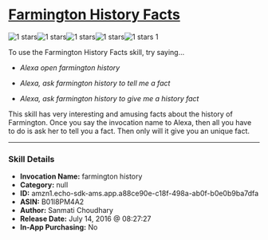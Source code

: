 # [Farmington History Facts](http://alexa.amazon.com/#skills/amzn1.echo-sdk-ams.app.a88ce90e-c18f-498a-ab0f-b0e0b9ba7dfa)
![1 stars](../../images/ic_star_black_18dp_1x.png)![1 stars](../../images/ic_star_border_black_18dp_1x.png)![1 stars](../../images/ic_star_border_black_18dp_1x.png)![1 stars](../../images/ic_star_border_black_18dp_1x.png)![1 stars](../../images/ic_star_border_black_18dp_1x.png) 1

To use the Farmington History Facts skill, try saying...

* *Alexa open farmington history*

* *Alexa, ask farmington history to tell me a fact*

* *Alexa, ask farmington history to give me a history fact*

This skill has very interesting and amusing facts about the history of Farmington. Once you say the invocation name to Alexa, then all you have to do is ask her to tell you a fact. Then only will it give you an unique fact.

***

### Skill Details

* **Invocation Name:** farmington history
* **Category:** null
* **ID:** amzn1.echo-sdk-ams.app.a88ce90e-c18f-498a-ab0f-b0e0b9ba7dfa
* **ASIN:** B01I8PM4A2
* **Author:** Sanmati Choudhary
* **Release Date:** July 14, 2016 @ 08:27:27
* **In-App Purchasing:** No
